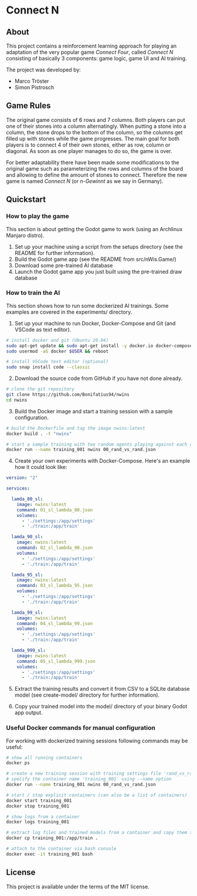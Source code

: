 # Connect N

## About
This project contains a reinforcement learning approach for playing an adaptation of the very popular game *Connect Four*, called *Connect N*
consisting of basically 3 components: game logic, game UI and AI training.

The project was developed by:
- Marco Tröster
- Simon Pistrosch

## Game Rules
The original game consists of 6 rows and 7 columns. Both players can put one of their stones into a column alternatingly. 
When putting a stone into a column, the stone drops to the bottom of the column, so the columns get filled up with stones
while the game progresses. The main goal for both players is to connect 4 of their own stones, either as row, column or diagonal.
As soon as one player manages to do so, the game is over.

For better adaptability there have been made some modifications to the original game such as parameterizing 
the rows and columns of the board and allowing to define the amount of stones to connect. 
Therefore the new game is named *Connect N* (or *n-Gewinnt* as we say in Germany).

## Quickstart

### How to play the game
This section is about getting the Godot game to work (using an Archlinux Manjaro distro).

1) Set up your machine using a script from the setups directory (see the README for further information).
2) Build the Godot game app (see the README from src/nWis.Game/)
3) Download some pre-trained AI database
4) Launch the Godot game app you just built using the pre-trained draw database

### How to train the AI
This section shows how to run some dockerized AI trainings. Some examples are covered in the experiments/ directory.

1) Set up your machine to run Docker, Docker-Compose and Git (and VSCode as text editor).
```sh
# install docker and git (Ubuntu 20.04)
sudo apt-get update && sudo apt-get install -y docker.io docker-compose git
sudo usermod -aG docker $USER && reboot

# install VSCode text editor (optional)
sudo snap install code --classic
```

2) Download the source code from GitHub if you have not done already.
```sh
# clone the git repository
git clone https://github.com/Bonifatius94/nwins
cd nwins
```

3) Build the Docker image and start a training session with a sample configuration.
```sh
# build the Dockerfile and tag the image nwins:latest
docker build . -t "nwins"

# start a sample training with two random agents playing against each other
docker run --name training_001 nwins 00_rand_vs_rand.json
```

4) Create your own experiments with Docker-Compose. Here's an example how it could look like:
```yaml
version: "2"

services:

  lamda_80_sl:
    image: nwins:latest
    command: 01_sl_lambda_80.json
    volumes:
      - './settings:/app/settings'
      - './train:/app/train'

  lamda_90_sl:
    image: nwins:latest
    command: 02_sl_lambda_90.json
    volumes:
      - './settings:/app/settings'
      - './train:/app/train'

  lamda_95_sl:
    image: nwins:latest
    command: 03_sl_lambda_95.json
    volumes:
      - './settings:/app/settings'
      - './train:/app/train'

  lamda_99_sl:
    image: nwins:latest
    command: 04_sl_lambda_99.json
    volumes:
      - './settings:/app/settings'
      - './train:/app/train'

  lamda_999_sl:
    image: nwins:latest
    command: 05_sl_lambda_999.json
    volumes:
      - './settings:/app/settings'
      - './train:/app/train'
```

5) Extract the training results and convert it from CSV to a SQLite database model 
(see create-model/ directory for further information).

6) Copy your trained model into the model/ directory of your binary Godot app output.

### Useful Docker commands for manual configuration
For working with dockerized training sessions following commands may be useful:

```sh
# show all running containers
docker ps

# create a new training session with training settings file 'rand_vs_rand.json'
# specify the container name 'training_001' using --name option
docker run --name training_001 nwins 00_rand_vs_rand.json

# start / stop explicit containers (can also be a list of containers)
docker start training_001
docker stop training_001

# show logs from a container
docker logs training_001

# extract log files and trained models from a container and copy them to the host OS
docker cp training_001:/app/train .

# attach to the container via bash console
docker exec -it training_001 bash
```

## License
This project is available under the terms of the MIT license.
